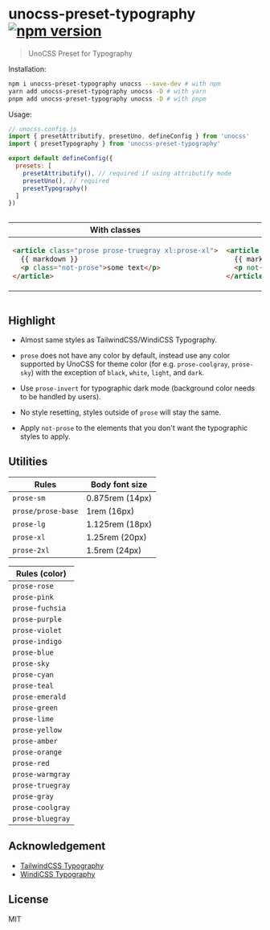 # unocss-preset-typography <a href="https://npmjs.com/package/unocss-preset-typography" target="_blank" rel="noopener noreferrer"><img class="not-prose" src="https://img.shields.io/npm/v/unocss-preset-typography" alt="npm version"></a>

> UnoCSS Preset for Typography

Installation:

```sh
npm i unocss-preset-typography unocss --save-dev # with npm
yarn add unocss-preset-typography unocss -D # with yarn
pnpm add unocss-preset-typography unocss -D # with pnpm
```

Usage:

```js
// unocss.config.js
import { presetAttributify, presetUno, defineConfig } from 'unocss'
import { presetTypography } from 'unocss-preset-typography'

export default defineConfig({
  presets: [
    presetAttributify(), // required if using attributify mode
    presetUno(), // required
    presetTypography()
  ]
})
```

<div style="overflow: auto">
<table>
<thead>
<tr style="text-align: center">
<th>With classes</th>
<th>With attributes</th>
</tr>
</thead>
<tbody>
<tr>
<td>

<!-- prettier-ignore -->
```html
<article class="prose prose-truegray xl:prose-xl">
  {{ markdown }}
  <p class="not-prose">some text</p>
</article>
```

</td>

<td>

<!-- prettier-ignore -->
```html
<article prose prose-truegray xl="prose-xl">
  {{ markdown }}
  <p not-prose>some text</p>
</article>
```

</td>
</tr>
</tbody>
</table>
</div>

## Highlight

- Almost same styles as TailwindCSS/WindiCSS Typography.

- `prose` does not have any color by default, instead use any color supported by
  UnoCSS for theme color (for e.g. `prose-coolgray`, `prose-sky`)
  with the exception of `black`, `white`, `light`, and `dark`.

- Use `prose-invert` for typographic dark mode (background color needs to be handled by users).

- No style resetting, styles outside of `prose` will stay the same.

- Apply `not-prose` to the elements that you don't want the typographic styles to apply.

## Utilities

| Rules              | Body font size  |
| ------------------ | --------------- |
| `prose-sm`         | 0.875rem (14px) |
| `prose/prose-base` | 1rem (16px)     |
| `prose-lg`         | 1.125rem (18px) |
| `prose-xl`         | 1.25rem (20px)  |
| `prose-2xl`        | 1.5rem (24px)   |

| Rules (color)    |
| ---------------- |
| `prose-rose`     |
| `prose-pink`     |
| `prose-fuchsia`  |
| `prose-purple`   |
| `prose-violet`   |
| `prose-indigo`   |
| `prose-blue`     |
| `prose-sky`      |
| `prose-cyan`     |
| `prose-teal`     |
| `prose-emerald`  |
| `prose-green`    |
| `prose-lime`     |
| `prose-yellow`   |
| `prose-amber`    |
| `prose-orange`   |
| `prose-red`      |
| `prose-warmgray` |
| `prose-truegray` |
| `prose-gray`     |
| `prose-coolgray` |
| `prose-bluegray` |

## Acknowledgement

- [TailwindCSS Typography](https://github.com/tailwindlabs/tailwindcss-typography)
- [WindiCSS Typography](https://github.com/windicss/windicss/tree/main/src/plugin/typography)

## License

MIT
